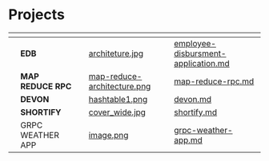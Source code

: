 # Projects



<table data-view="cards"><thead><tr><th></th><th></th><th></th><th data-hidden data-card-cover data-type="files"></th><th data-hidden data-card-target data-type="content-ref"></th></tr></thead><tbody><tr><td></td><td><strong>EDB</strong></td><td></td><td><a href="../.gitbook/assets/architeture.jpg">architeture.jpg</a></td><td><a href="employee-disbursment-application.md">employee-disbursment-application.md</a></td></tr><tr><td></td><td><strong>MAP REDUCE RPC</strong></td><td></td><td><a href="../.gitbook/assets/map-reduce-architecture.png">map-reduce-architecture.png</a></td><td><a href="map-reduce-rpc.md">map-reduce-rpc.md</a></td></tr><tr><td></td><td><strong>DEVON</strong></td><td></td><td><a href="../.gitbook/assets/hashtable1.png">hashtable1.png</a></td><td><a href="devon.md">devon.md</a></td></tr><tr><td></td><td><strong>SHORTIFY</strong></td><td></td><td><a href="../.gitbook/assets/cover_wide.jpg">cover_wide.jpg</a></td><td><a href="shortify.md">shortify.md</a></td></tr><tr><td></td><td>GRPC WEATHER APP</td><td></td><td><a href="../.gitbook/assets/image.png">image.png</a></td><td><a href="grpc-weather-app.md">grpc-weather-app.md</a></td></tr></tbody></table>

